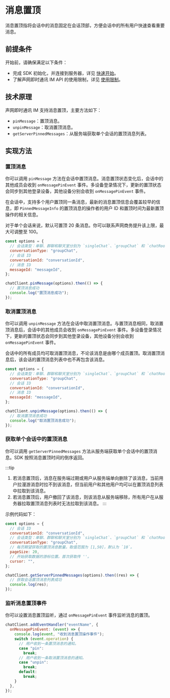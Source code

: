 # 消息置顶

消息置顶指将会话中的消息固定在会话顶部，方便会话中的所有用户快速查看重要消息。

## 前提条件

开始前，请确保满足以下条件：

- 完成 SDK 初始化，并连接到服务器，详见 [快速开始](quickstart.html)。
- 了解声网即时通讯 IM API 的使用限制，详见 [使用限制](/product/limitation.html)。

## 技术原理

声网即时通讯 IM 支持消息置顶，主要方法如下：

- `pinMessage`：置顶消息。
- `unpinMessage`：取消置顶消息。
- `getServerPinnedMessages`：从服务端获取单个会话的置顶消息列表。

## 实现方法

### 置顶消息

你可以调用 `pinMessage` 方法在会话中置顶消息。消息置顶状态变化后，会话中的其他成员会收到 `onMessagePinEvent` 事件。多设备登录情况下，更新的置顶状态会同步到其他登录设备，其他设备分别会收到 `onMessagePinEvent` 事件。

在会话中，支持多个用户置顶同一条消息，最新的消息置顶信息会覆盖较早的信息，即 `PinnedMessageInfo` 的置顶消息的操作者的用户 ID 和置顶时间为最新置顶操作的相关信息。

对于单个会话来说，默认可置顶 20 条消息。你可以联系声网商务提升该上限，最大可调整至 100。

```javascript
const options = {
  // 会话类型：单聊、群聊和聊天室分别为 `singleChat`、`groupChat` 和 `chatRoom`。
  conversationType: "groupChat",
  // 会话 ID
  conversationId: "conversationId",
  // 消息 ID
  messageId: "messageId",
};

chatClient.pinMessage(options).then(() => {
  // 置顶消息成功
  console.log("置顶消息成功");
});
```

### 取消置顶消息

你可以调用 `unpinMessage` 方法在会话中取消置顶消息。与置顶消息相同，取消置顶消息后，会话中的其他成员会收到 `onMessagePinEvent` 事件。多设备登录情况下，更新的置顶状态会同步到其他登录设备，其他设备分别会收到 `onMessagePinEvent` 事件。

会话中的所有成员均可取消置顶消息，不论该消息是由哪个成员置顶。取消置顶消息后，该会话的置顶消息列表中也不再包含该消息。

```javascript
const options = {
  // 会话类型：单聊、群聊和聊天室分别为 `singleChat`、`groupChat` 和 `chatRoom`。
  conversationType: "groupChat",
  // 会话 ID
  conversationId: "conversationId",
  // 消息 ID
  messageId: "messageId",
};

chatClient.unpinMessage(options).then(() => {
  // 取消置顶消息成功
  console.log("取消置顶消息成功");
});
```

### 获取单个会话中的置顶消息

你可以调用 `getServerPinnedMessages` 方法从服务端获取单个会话中的置顶消息。SDK 按照消息置顶时间的倒序返回。

:::tip

1. 若消息置顶后，消息在服务端过期或用户从服务端单向删除了该消息，当前用户拉漫游消息时拉不到该消息，但当前用户和其他用户均可以在置顶消息列表中拉取到该消息。
2. 若消息置顶后，用户撤回了该消息，则该消息从服务端移除，所有用户在从服务器拉取置顶消息列表时无法拉取到该消息。
   :::

示例代码如下：

```javascript
const options = {
  // 会话 ID
  conversationId: "conversationId",
  // 会话类型：单聊、群聊和聊天室分别为 `singleChat`、`groupChat` 和 `chatRoom`。
  conversationType: "groupChat",
  // 每页期望获取的置顶消息数量。取值范围为 [1,50]，默认为 `10`。
  pageSize: 20,
  // 开始获取数据的游标位置。首次获取传 ''。
  cursor: "",
};

chatClient.getServerPinnedMessages(options).then((res) => {
  // 获取会话置顶消息列表成功
  console.log(res);
});
```

### 监听消息置顶事件

你可以设置消息置顶监听，通过 `onMessagePinEvent` 事件监听消息的置顶。

```javascript
chatClient.addEventHandler("eventName", {
  onMessagePinEvent: (event) => {
    console.log(event, "收到消息置顶操作事件");
    switch (event.operation) {
      // 用户收到一条置顶消息的通知。
      case "pin":
        break;
      // 用户收到一条取消置顶消息的通知。
      case "unpin":
        break;
      default:
        break;
    }
  },
});
```
